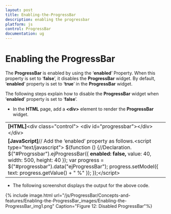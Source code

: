 ```yaml
---
layout: post
title: Enabling-the-ProgressBar
description: enabling the progressbar
platform: js
control: ProgressBar
documentation: ug
---
```


# Enabling the ProgressBar

The **ProgressBar** is enabled by using the ‘**enabled**’ Property. When this property is set to ‘**false**’, it disables the **ProgressBar** widget. By default, ‘**enabled**’ property is set to ‘**true**’ in the **ProgressBar** widget.

The following steps explain how to disable the **ProgressBar** widget when ‘**enabled**’ property is set to ‘**false**’.

* In the **HTML** page, add a **&lt;div&gt;** element to render the **ProgressBar** widget.



<table>
<tr>
<td>
<b>[HTML]</b>&lt;div class="control"&gt;        &lt;div id="progressbar"&gt;&lt;/div&gt;&lt;/div&gt;        </td></tr>
<tr>
<td>
	<b>[JavaScript]</b>// Add the ‘enabled’ property as follows.&lt;script type="text/javascript"&gt;    $(function () {//Declaration.        $("#Progrssbar").ejProgressBar({            <b>enabled: false,</b>            value: 40,            width: 500,            height: 40        });        var progress = $("#progressbar").data("ejProgressBar");        progress.setModel({ text: progress.getValue() + " %" });    });&lt;/script&gt;</td></tr>
</table>


* The following screenshot displays the output for the above code.

{% include image.html url="/js/ProgressBar/Concepts-and-features/Enabling-the-ProgressBar_images/Enabling-the-ProgressBar_img1.png" Caption="Figure 12: Disabled ProgressBar"%}

